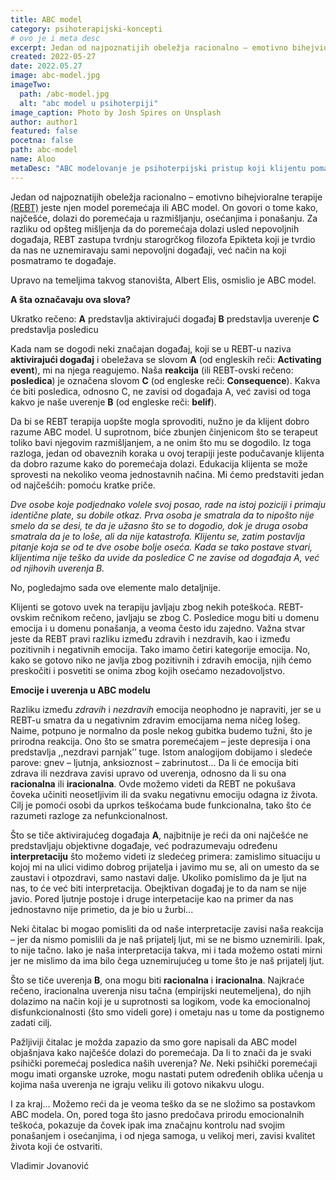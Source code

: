 ```yaml
---
title: ABC model
category: psihoterapijski-koncepti
# ovo je i meta desc
excerpt: Jedan od najpoznatijih obeležja racionalno – emotivno bihejvioralne terapije (REBT) jeste njen model poremećaja ili ABC model.
created: 2022-05-27
date: 2022.05.27
image: abc-model.jpg
imageTwo:
  path: /abc-model.jpg
  alt: "abc model u psihoterpiji"
image_caption: Photo by Josh Spires on Unsplash
author: author1
featured: false
pocetna: false
path: abc-model
name: Aloo
metaDesc: "ABC modelovanje je psihoterpijski pristup koji klijentu pomaže da uoči da njegovo stanje posledica uverenja ili naše interpretacije neke situacije."
---
```



Jedan od najpoznatijih obeležja racionalno – emotivno bihejvioralne terapije [(REBT)](/blog/psihoterapijski-pravci/racionalno-emotivno-bihejvioralna-terapija/) jeste njen model poremećaja ili ABC model. On govori o tome kako, najčešće, dolazi do poremećaja u razmišljanju, osećanjima i ponašanju. Za razliku od opšteg mišljenja da do poremećaja dolazi usled nepovoljnih događaja, REBT zastupa tvrdnju starogrčkog filozofa Epikteta koji je tvrdio da nas ne uznemiravaju sami nepovoljni događaji, već način na koji posmatramo te događaje.

Upravo na temeljima takvog stanovišta, Albert Elis, osmislio je ABC model. 

**A šta označavaju ova slova?**

Ukratko rečeno:
**A** predstavlja aktivirajući događaj
**B** predstavlja uverenje
**C** predstavlja posledicu


Kada nam se dogodi neki značajan događaj, koji se u REBT-u naziva **aktivirajući događaj** i obeležava se slovom **A** (od engleskih reči: **Activating event**), mi na njega reagujemo. Naša **reakcija** (ili REBT-ovski rečeno: **posledica**) je označena slovom **C** (od engleske reči: **Consequence**). Kakva će biti posledica, odnosno C, ne zavisi od događaja A, već zavisi od toga kakvo je naše uverenje **B** (od engleske reči: **belif**).

Da bi se REBT terapija uopšte mogla sprovoditi, nužno je da klijent dobro razume ABC model. U suprotnom, biće zbunjen činjenicom što se terapeut toliko bavi njegovim razmišljanjem, a ne onim što mu se dogodilo. Iz toga razloga, jedan od obaveznih koraka u ovoj terapiji jeste podučavanje klijenta da dobro razume kako do poremećaja dolazi. Edukacija klijenta se može sprovesti na nekoliko veoma jednostavnih načina. Mi ćemo predstaviti jedan od najčešćih: pomoću kratke priče.


*Dve osobe koje podjednako volele svoj posao, rade na istoj poziciji i primaju identične plate, su dobile otkaz. Prva osoba je smatrala da to nipošto nije smelo da se desi, te da je užasno što se to dogodio, dok je druga osoba smatrala da je to loše, ali da nije katastrofa. Klijentu se, zatim postavlja pitanje koja se od te dve osobe bolje oseća. Kada se tako postave stvari, klijentima nije teško da uvide da posledice C ne zavise od događaja A, već od njihovih uverenja B.*

No, pogledajmo sada ove elemente malo detaljnije.

Klijenti se gotovo uvek na terapiju javljaju zbog nekih poteškoća. REBT-ovskim rečnikom rečeno, javljaju se zbog C. Posledice mogu biti u domenu emocija i u domenu ponašanja, a veoma često idu zajedno. Važna stvar jeste da REBT pravi razliku između zdravih i nezdravih, kao i između pozitivnih i negativnih emocija. Tako imamo četiri kategorije emocija. No, kako se gotovo niko ne javlja zbog pozitivnih i zdravih emocija, njih ćemo preskočiti i posvetiti se onima zbog kojih osećamo nezadovoljstvo.

**Emocije i uverenja u ABC modelu**

Razliku između *zdravih* i *nezdravih* emocija neophodno je napraviti, jer se u REBT-u smatra da u negativnim zdravim emocijama nema ničeg lošeg. Naime, potpuno je normalno da posle nekog gubitka budemo tužni, što je prirodna reakcija. Ono što se smatra poremećajem – jeste depresija i ona predstavlja ,,nezdravi parnjak’’ tuge. Istom analogijom dobijamo i sledeće parove: gnev – ljutnja, anksioznost – zabrinutost... Da li će emocija biti zdrava ili nezdrava zavisi upravo od uverenja, odnosno da li su ona **racionalna** ili **iracionalna**. Ovde možemo videti da REBT ne pokušava čoveka učiniti neosetljivim ili da svaku negativnu emociju odagna iz života. Cilj je pomoći osobi da uprkos teškoćama bude funkcionalna, tako što će razumeti razloge za nefunkcionalnost.


Što se tiče aktivirajućeg događaja **A**, najbitnije je reći da oni najčešće ne predstavljaju objektivne događaje, već podrazumevaju određenu **interpretaciju** što možemo videti iz sledećeg primera: zamislimo situaciju u kojoj mi na ulici vidimo dobrog prijatelja i javimo mu se, ali on umesto da se zaustavi i otpozdravi, samo nastavi dalje. Ukoliko pomislimo da je ljut na nas, to će već biti interpretacija. Obejktivan događaj je to da nam se nije javio. Pored ljutnje postoje i druge interpetacije kao na primer da nas jednostavno nije primetio, da je bio u žurbi... 

Neki čitalac bi mogao pomisliti da od naše interpretacije zavisi naša reakcija – jer da nismo pomislili da je naš prijatelj ljut, mi se ne bismo uznemirili. Ipak, to nije tačno. Iako je naša interpretacija takva, mi i tada možemo ostati mirni jer ne mislimo da ima bilo čega uznemirujućeg u tome što je naš prijatelj ljut. 

Što se tiče uverenja **B**, ona mogu biti **racionalna** i **iracionalna**. Najkraće rečeno, iracionalna uverenja nisu tačna (empirijski neutemeljena), do njih dolazimo na način koji je u suprotnosti sa logikom, vode ka emocionalnoj disfunkcionalnosti (što smo videli gore) i ometaju nas u tome da postignemo zadati cilj.  

Pažljiviji čitalac je možda zapazio da smo gore napisali da ABC model objašnjava kako najčešće dolazi do poremećaja. Da li to znači da je svaki psihički poremećaj posledica naših uverenja? *Ne*. Neki psihički poremećaji mogu imati organske uzroke, mogu nastati putem određenih oblika učenja u kojima naša uverenja ne igraju veliku ili gotovo nikakvu ulogu.

I za kraj... Možemo reći da je veoma teško da se ne složimo sa postavkom ABC modela. On, pored toga što jasno predočava prirodu emocionalnih teškoća, pokazuje da čovek ipak ima značajnu kontrolu nad svojim ponašanjem i osećanjima, i od njega samoga, u velikoj meri, zavisi kvalitet života koji će ostvariti.





Vladimir Jovanović

